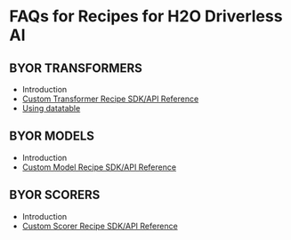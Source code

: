 # FAQs for Recipes for H2O Driverless AI
## BYOR TRANSFORMERS
  * Introduction
  * [Custom Transformer Recipe SDK/API Reference](base_templates/custom_transformer.py)
  * [Using datatable](https://datatable.readthedocs.io/en/latest/using-datatable.html)
## BYOR MODELS
  * Introduction
  * [Custom Model Recipe SDK/API Reference](base_templates/custom_model.py)
## BYOR SCORERS
  * Introduction
  * [Custom Scorer Recipe SDK/API Reference](base_templates/custom_scorer.py)

